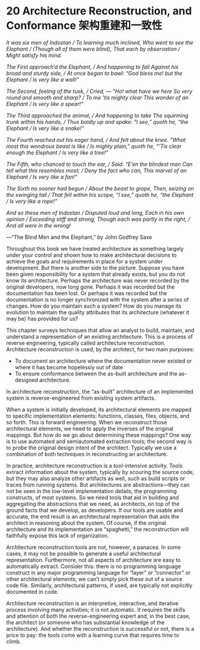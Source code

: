 20 Architecture Reconstruction, and Conformance 架构重建和一致性
===

_It was six men of Indostan / To learning much inclined, Who went to see the Elephant / (Though all of them were blind), That each by observation / Might satisfy his mind._

_The First approach’d the Elephant, / And happening to fall Against his broad and sturdy side, / At once began to bawl: “God bless me! but the Elephant / Is very like a wall!”_

_The Second, feeling of the tusk, / Cried, — “Ho! what have we here So very round and smooth and sharp? / To me ’tis mighty clear This wonder of an Elephant / Is very like a spear!”_

_The Third approached the animal, / And happening to take The squirming trunk within his hands, / Thus boldly up and spake: “I see,” quoth he, “the Elephant / Is very like a snake!”_

_The Fourth reached out his eager hand, / And felt about the knee. “What most this wondrous beast is like / Is mighty plain,” quoth he, “’Tis clear enough the Elephant / Is very like a tree!”_

_The Fifth, who chanced to touch the ear, / Said: “E’en the blindest man Can tell what this resembles most; / Deny the fact who can, This marvel of an Elephant / Is very like a fan!”_

_The Sixth no sooner had begun / About the beast to grope, Then, seizing on the swinging tail / That fell within his scope, “I see,” quoth he, “the Elephant / Is very like a rope!”_

_And so these men of Indostan / Disputed loud and long, Each in his own opinion / Exceeding stiff and strong, Though each was partly in the right, / And all were in the wrong!_

—“The Blind Men and the Elephant,” by John Godfrey Saxe

Throughout this book we have treated architecture as something largely under your control and shown how to make architectural decisions to achieve the goals and requirements in place for a system under development. But there is another side to the picture. Suppose you have been given responsibility for a system that already exists, but you do not know its architecture. Perhaps the architecture was never recorded by the original developers, now long gone. Perhaps it was recorded but the documentation has been lost. Or perhaps it was recorded but the documentation is no longer synchronized with the system after a series of changes. How do you maintain such a system? How do you manage its evolution to maintain the quality attributes that its architecture (whatever it may be) has provided for us?

This chapter surveys techniques that allow an analyst to build, maintain, and understand a representation of an existing architecture. This is a process of reverse engineering, typically called architecture reconstruction. Architecture reconstruction is used, by the architect, for two main purposes:

* To document an architecture where the documentation never existed or where it has become hopelessly out of date
* To ensure conformance between the as-built architecture and the as-designed architecture.

In architecture reconstruction, the “as-built” architecture of an implemented system is reverse-engineered from existing system artifacts.

When a system is initially developed, its architectural elements are mapped to specific implementation elements: functions, classes, files, objects, and so forth. This is forward engineering. When we reconstruct those architectural elements, we need to apply the inverses of the original mappings. But how do we go about determining these mappings? One way is to use automated and semiautomated extraction tools; the second way is to probe the original design intent of the architect. Typically we use a combination of both techniques in reconstructing an architecture.

In practice, architecture reconstruction is a tool-intensive activity. Tools extract information about the system, typically by scouring the source code, but they may also analyze other artifacts as well, such as build scripts or traces from running systems. But architectures are abstractions—they can not be seen in the low-level implementation details, the programming constructs, of most systems. So we need tools that aid in building and aggregating the abstractions that we need, as architects, on top of the ground facts that we develop, as developers. If our tools are usable and accurate, the end result is an architectural representation that aids the architect in reasoning about the system. Of course, if the original architecture and its implementation are “spaghetti,” the reconstruction will faithfully expose this lack of organization.

Architecture reconstruction tools are not, however, a panacea. In some cases, it may not be possible to generate a useful architectural representation. Furthermore, not all aspects of architecture are easy to automatically extract. Consider this: there is no programming language construct in any major programming language for “layer” or “connector” or other architectural elements; we can’t simply pick these out of a source code file. Similarly, architectural patterns, if used, are typically not explicitly documented in code.

Architecture reconstruction is an interpretive, interactive, and iterative process involving many activities; it is not automatic. It requires the skills and attention of both the reverse-engineering expert and, in the best case, the architect (or someone who has substantial knowledge of the architecture). And whether the reconstruction is successful or not, there is a price to pay: the tools come with a learning curve that requires time to climb.
